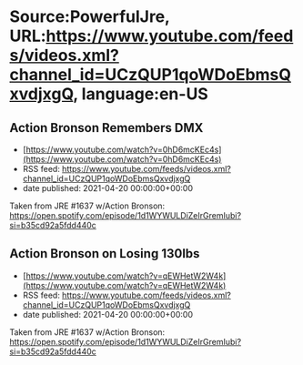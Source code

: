 # Source:PowerfulJre, URL:https://www.youtube.com/feeds/videos.xml?channel_id=UCzQUP1qoWDoEbmsQxvdjxgQ, language:en-US

## Action Bronson Remembers DMX
 - [https://www.youtube.com/watch?v=0hD6mcKEc4s](https://www.youtube.com/watch?v=0hD6mcKEc4s)
 - RSS feed: https://www.youtube.com/feeds/videos.xml?channel_id=UCzQUP1qoWDoEbmsQxvdjxgQ
 - date published: 2021-04-20 00:00:00+00:00

Taken from JRE #1637 w/Action Bronson:
https://open.spotify.com/episode/1d1WYWULDiZeIrGremIubi?si=b35cd92a5fdd440c

## Action Bronson on Losing 130lbs
 - [https://www.youtube.com/watch?v=qEWHetW2W4k](https://www.youtube.com/watch?v=qEWHetW2W4k)
 - RSS feed: https://www.youtube.com/feeds/videos.xml?channel_id=UCzQUP1qoWDoEbmsQxvdjxgQ
 - date published: 2021-04-20 00:00:00+00:00

Taken from JRE #1637 w/Action Bronson:
https://open.spotify.com/episode/1d1WYWULDiZeIrGremIubi?si=b35cd92a5fdd440c

